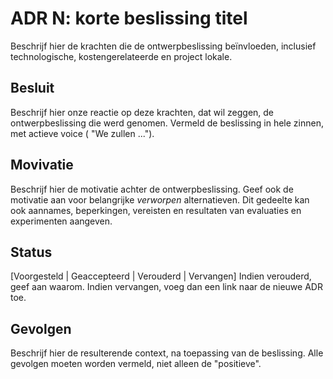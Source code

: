 # ADR N: korte beslissing titel
Beschrijf hier de krachten die de ontwerpbeslissing beïnvloeden, inclusief technologische, kostengerelateerde en project lokale.

## Besluit
Beschrijf hier onze reactie op deze krachten, dat wil zeggen, de ontwerpbeslissing die werd genomen. Vermeld de beslissing in hele zinnen, met actieve voice ( "We zullen ...").

## Movivatie
Beschrijf hier de motivatie achter de ontwerpbeslissing. Geef ook de motivatie aan voor belangrijke *verworpen* alternatieven. Dit gedeelte kan ook aannames, beperkingen, vereisten en resultaten van evaluaties en experimenten aangeven.

## Status
[Voorgesteld | Geaccepteerd | Verouderd | Vervangen]
Indien verouderd, geef aan waarom. Indien vervangen, voeg dan een link naar de nieuwe ADR toe.

## Gevolgen
Beschrijf hier de resulterende context, na toepassing van de beslissing. Alle gevolgen moeten worden vermeld, niet alleen de "positieve".
